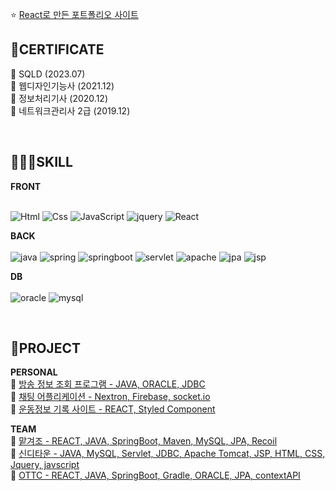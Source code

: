 ⭐ [React로 만든 포트폴리오 사이트](https://e-7281998.github.io/profile/) 


 ## **🪪CERTIFICATE** <br/>
 📌 SQLD (2023.07)<br/>
 📌 웹디자인기능사 (2021.12)<br/>
 📌 정보처리기사 (2020.12)<br/>
 📌 네트워크관리사 2급 (2019.12)

 <br/>
 
 ## **👩🏻‍💻SKILL** <br/> 
 
**FRONT** <br/><br/>

<img alt="Html" src ="https://img.shields.io/badge/HTML5-E34F26.svg?&style=for-the-badge&logo=HTML5&logoColor=white"/> <img alt="Css" src ="https://img.shields.io/badge/CSS3-1572B6.svg?&style=for-the-badge&logo=CSS3&logoColor=white"/> <img alt="JavaScript" src ="https://img.shields.io/badge/JavaScriipt-F7DF1E.svg?&style=for-the-badge&logo=JavaScript&logoColor=black"/>
<img alt="jquery" src ="https://img.shields.io/badge/jquery-0769AD.svg?&style=for-the-badge&logo=jquery&logoColor=black"/> <img alt="React" src ="https://img.shields.io/badge/react-61DAFB.svg?&style=for-the-badge&logo=React&logoColor=white"/>

**BACK**<br/><br/>
<img alt="java" src ="https://img.shields.io/badge/java-FF7800.svg?&style=for-the-badge&logo=java&logoColor=white"/> <img alt="spring" src ="https://img.shields.io/badge/spring-6DB33F.svg?&style=for-the-badge&logo=spring&logoColor=white"/> <img alt="springboot" src ="https://img.shields.io/badge/springboot-6DB33F.svg?&style=for-the-badge&logo=springboot&logoColor=white"/> <img alt="servlet" src ="https://img.shields.io/badge/servlet-F80000.svg?&style=for-the-badge&logo=servlet&logoColor=white"/>  <img alt="apache" src ="https://img.shields.io/badge/apache-D22128.svg?&style=for-the-badge&logo=apache&logoColor=white"/> <img alt="jpa" src ="https://img.shields.io/badge/jpa-A459D1.svg?&style=for-the-badge&logo=jpa&logoColor=white"/>  <img alt="jsp" src ="https://img.shields.io/badge/jsp-F80000.svg?&style=for-the-badge&logo=jsp&logoColor=white"/>

**DB**<br/><br/>
<img alt="oracle" src ="https://img.shields.io/badge/oracle-F80000.svg?&style=for-the-badge&logo=oracle&logoColor=white"/> <img alt="mysql" src ="https://img.shields.io/badge/mysql-4479A1.svg?&style=for-the-badge&logo=mysql&logoColor=white"/>

 <br/>
 
 ## **📂PROJECT** <br/> 
 **PERSONAL**
    <br/>
     🔖 [방송 정보 조회 프로그램 - JAVA, ORACLE, JDBC](https://github.com/e-7281998/jdbcBroadProject)  <br/>
     🔖 [채팅 어플리케이션 - Nextron, Firebase, socket.io](https://github.com/e-7281998/nextron_chat)  <br/>
     🔖 [운동정보 기록 사이트 - REACT, Styled Component](https://github.com/e-7281998/exercise-record) 
     
**TEAM**
    <br/>
     🔖 [맡겨조 - REACT, JAVA, SpringBoot, Maven, MySQL, JPA, Recoil](https://github.com/e-7281998/Petmin-client) <br/>
     🔖 [신디타운 - JAVA, MySQL, Servlet, JDBC, Apache Tomcat, JSP, HTML, CSS, Jquery, javscript](https://github.com/e-7281998/shinDTown) <br/>
     🔖 [OTTC - REACT, JAVA, SpringBoot, Gradle, ORACLE, JPA, contextAPI](https://github.com/e-7281998/OneTimeTripCard) 
